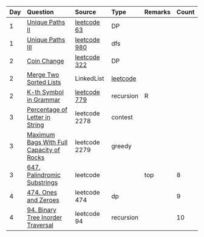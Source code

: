 | Day  | Question                                                                                            | Source                                                                | Type         | Remarks | Count |
| :--- | :-------------------------------------------------------------------------------------------------- | :-------------------------------------------------------------------- | :----------- | :------ | :---- |
| 1    | [Unique Paths II](leetcode/63-unique-paths-ii/63-unique-paths-ii.java)                              | [leetcode 63](https://leetcode.com/problems/unique-paths-ii/)         | DP           |
| 1    | [Unique Paths III](leetcode/980-unique-paths-iii/unique-paths-iii.java)                             | [leetcode 980](https://leetcode.com/problems/unique-paths-iii/)       | dfs          |
| 2    | [Coin Change](leetcode/322-coin-change/)                                                            | [leetcode 322]()                                                      | DP           |
| 2    | [Merge Two Sorted Lists](leetcode/Merge%20Two%20Sorted%20Lists/)                                    | LinkedList                                                            | [leetcode]() |
| 2    | [K-th Symbol in Grammar](leetcode/779-k-th-symbol-in-grammar/)                                      | [leetcode 779](https://leetcode.com/problems/k-th-symbol-in-grammar/) | recursion    | R       |
| 3    | [Percentage of Letter in String](leetcode/227-percentage-of-letter-in-string/)                      | leetcode 2278                                                         | contest      |
| 3    | [Maximum Bags With Full Capacity of Rocks](leetcode/2279-maximum-bags-with-full-capacity-of-rocks/) | leetcode 2279                                                         | greedy       |
| 3    | [647. Palindromic Substrings](leetcode/647-palindromic-substrings/)                                 | leetcode                                                              |              | top     | 8     |
| 4    | [474. Ones and Zeroes](leetcode/474-ones-and-zeroes/)                                               | leetcode 474                                                          | dp           |         | 9     |
| 4    | [94. Binary Tree Inorder Traversal](leetcode/94-binary-tree-inorder-traversal/)                     | leetcode 94                                                           | recursion    |         | 10    |